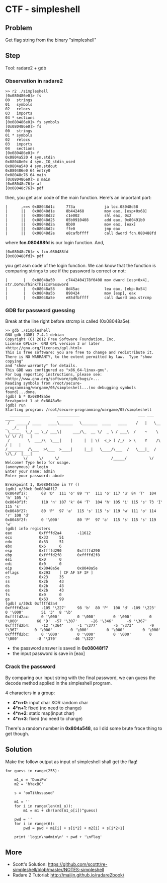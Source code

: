 # CTF - simpleshell

## Problem
Get flag string from the binary "simpleshell"

## Step
Tool: radare2 + gdb

### Observation in radare2
```
>> r2 ./simpleshell
[0x080486e0]> fs
00   strings
01   symbols
02   relocs
03   imports
04 * sections
[0x080486e0]> fs symbols
[0x080486e0]> fs
00   strings
01 * symbols
02   relocs
03   imports
04   sections
[0x080486e0]> f
0x0804a520 4 sym.stdin
0x08048e0c 4 sym._IO_stdin_used
0x0804a540 4 sym.stdout
0x080486e0 64 entry0
0x08048c76 64 main
[0x080486e0]> s main
[0x08048c76]> af
[0x08048c76]> pdf
```
then, you get asm code of the main function. Here's an important part:

```
|      ,==< 0x08048d1c     773a             ja loc.08048d58
|      ||   0x08048d1e     8b442468         mov eax, [esp+0x68]
|      ||   0x08048d22     c1e002           shl eax, 0x2
|      ||   0x08048d25     05b0910408       add eax, 0x80491b0
|      ||   0x08048d2a     8b00             mov eax, [eax]
|      ||   0x08048d2c     ffe0             jmp eax
|      ||   0x08048d2e     e8cafbffff       call dword fcn.080488fd
```
where **fcn.080488fd** is our login function. And,

```
[0x08048c76]> s fcn.080488fd
[0x080488fd]> pdf
```
you get asm code of the login function. We can know that the function is comparing strings to see if the password is correct or not:
```
|       |   0x08048a50     c7442404178f0408 mov dword [esp+0x4], str.DoYouThinkThisIsPassword
|       |   0x08048a58     8d45ac           lea eax, [ebp-0x54]
|       |   0x08048a5b     890424           mov [esp], eax
|       |   0x08048a5e     e85dfbffff       call dword imp.strcmp
```

### GDB for password guessing
Break at the line right before strcmp is called (0x08048a5e):
```
>> gdb ./simpleshell
GNU gdb (GDB) 7.4.1-debian
Copyright (C) 2012 Free Software Foundation, Inc.
License GPLv3+: GNU GPL version 3 or later <http://gnu.org/licenses/gpl.html>
This is free software: you are free to change and redistribute it.
There is NO WARRANTY, to the extent permitted by law.  Type "show copying"
and "show warranty" for details.
This GDB was configured as "x86_64-linux-gnu".
For bug reporting instructions, please see:
<http://www.gnu.org/software/gdb/bugs/>...
Reading symbols from /root/secure-programming/wargame/05/simpleshell...(no debugging symbols found)...done.
(gdb) b * 0x08048a5e
Breakpoint 1 at 0x8048a5e
(gdb) run
Starting program: /root/secure-programming/wargame/05/simpleshell
  _________            __________                          ___ ___          ____
 /   _____/ ____   ____\______   \_______  ____   ____    /   |   \__  _  _/_   |
 \_____  \_/ __ \_/ ___\|     ___/\_  __ \/  _ \ / ___\  /    ~    \ \/ \/ /|   |
 /        \  ___/\  \___|    |     |  | \(  <_> ) /_/  > \    Y    /\     / |   |
/_______  /\___  >\___  >____|     |__|   \____/\___  /   \___|_  /  \/\_/  |___|
        \/     \/     \/                       /_____/          \/
Welcome! Type help for usage.
(anonymous) # login
Enter your name: admin
Enter your password: abcde

Breakpoint 1, 0x08048a5e in ?? ()
(gdb) x/30cb 0x08048f17
0x8048f17:      68 'D'  111 'o' 89 'Y'  111 'o' 117 'u' 84 'T'  104 'h' 105 'i'
0x8048f1f:      110 'n' 107 'k' 84 'T'  104 'h' 105 'i' 115 's' 73 'I'  115 's'
0x8048f27:      80 'P'  97 'a'  115 's' 115 's' 119 'w' 111 'o' 114 'r' 100 'd'
0x8048f2f:      0 '\000'        80 'P'  97 'a'  115 's' 115 's' 119 'w'
(gdb) info registers
eax            0xffffd2a4       -11612
ecx            0x33     51
edx            0x33     51
ebx            0x6      6
esp            0xffffd290       0xffffd290
ebp            0xffffd2f8       0xffffd2f8
esi            0x0      0
edi            0x0      0
eip            0x8048a5e        0x8048a5e
eflags         0x293    [ CF AF SF IF ]
cs             0x23     35
ss             0x2b     43
ds             0x2b     43
es             0x2b     43
fs             0x0      0
gs             0x63     99
(gdb) x/30cb 0xffffd2a4
0xffffd2a4:     -105 '\227'     98 'b'  80 'P'  100 'd' -109 '\223'     0 '\000'        51 '3'  8 '\b'
0xffffd2ac:     0 '\000'        0 '\000'        0 '\000'        0 '\000'        68 'D'  -57 '\307'      -26 '\346'      -9 '\367'
0xffffd2b4:     -12 '\364'      -1 '\377'       -5 '\373'       -9 '\367'       0 '\000'        0 '\000'        0 '\000'        0 '\000'
0xffffd2bc:     0 '\000'        0 '\000'        0 '\000'        0 '\000'        -8 '\370'       -46 '\322'
```

- the password answer is saved in **0x08048f17**
- the input password is save in [eax]

### Crack the password
By comparing our input string with the final password, we can guess the decode method applied in the simpleshell program.

4 characters in a group:
- **4*n+0**: input char XOR random char
- **4*n+1**: fixed (no need to change)
- **4*n+2**: static map(input char)
- **4*n+3**: fixed (no need to change)

There's a random number in **0x804a548**, so I did some brute froce thing to get though.

## Solution
Make the follow output as input of simpleshell shall get the flag!
```
for guess in range(255):

    m1_o = 'DuniPw'
    m2 = 'hYexBC'

    s = 'ooTikhssasod'

    m1 = ''
    for i in range(len(m1_o)):
        m1 = m1 + chr(ord(m1_o[i])^guess)

    pwd = ''
    for i in range(6):
        pwd = pwd + m1[i] + s[i*2] + m2[i] + s[i*2+1]

    print 'login\nadmin\n' + pwd + '\nflag'
```

## More
- Scott's Solution: https://github.com/scottt/re-simpleshell/blob/master/NOTES-simpleshell
- Radare 2 Tutorial: http://maijin.github.io/radare2book/
